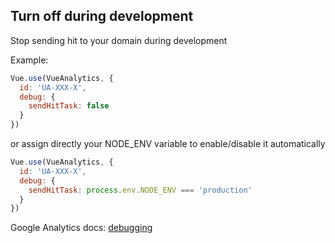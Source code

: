 ## Turn off during development

Stop sending hit to your domain during development

Example:

```js
Vue.use(VueAnalytics, {
  id: 'UA-XXX-X',
  debug: {
    sendHitTask: false
  }
})
```

or assign directly your NODE_ENV variable to enable/disable it automatically

```js
Vue.use(VueAnalytics, {
  id: 'UA-XXX-X',
  debug: {
    sendHitTask: process.env.NODE_ENV === 'production'
  }
})
```

Google Analytics docs: [debugging](https://developers.google.com/analytics/devguides/collection/analyticsjs/debugging)
